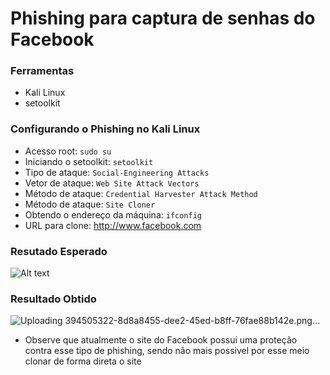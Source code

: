# Phishing para captura de senhas do Facebook

### Ferramentas

- Kali Linux
- setoolkit

### Configurando o Phishing no Kali Linux

- Acesso root: ``` sudo su ```
- Iniciando o setoolkit: ``` setoolkit ```
- Tipo de ataque: ``` Social-Engineering Attacks ```
- Vetor de ataque: ``` Web Site Attack Vectors ```
- Método de ataque: ```Credential Harvester Attack Method ```
- Método de ataque: ``` Site Cloner ```
- Obtendo o endereço da máquina: ``` ifconfig ```
- URL para clone: http://www.facebook.com

### Resutado Esperado

![Alt text](./passwd.png "Optional title")

### Resultado Obtido

![Uploading 394505322-8d8a8455-dee2-45ed-b8ff-76fae88b142e.png…]()

- Observe que atualmente o site do Facebook possui uma proteção contra esse tipo de phishing, sendo não mais possivel por esse meio clonar de forma direta o site
